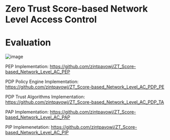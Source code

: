 # Zero Trust Score-based Network Level Access Control
# Evaluation

![image](https://github.com/zintpavowj/ZT_Score-based_Network_Level_AC/raw/main/main.png)

PEP Implementation: https://github.com/zintpavowj/ZT_Score-based_Network_Level_AC_PEP

PDP Policy Engine Implementation: https://github.com/zintpavowj/ZT_Score-based_Network_Level_AC_PDP_PE

PDP Trust Algorithms Implementation: https://github.com/zintpavowj/ZT_Score-based_Network_Level_AC_PDP_TA

PAP Implementation: https://github.com/zintpavowj/ZT_Score-based_Network_Level_AC_PAP

PIP Implemenetation: https://github.com/zintpavowj/ZT_Score-based_Network_Level_AC_PIP
